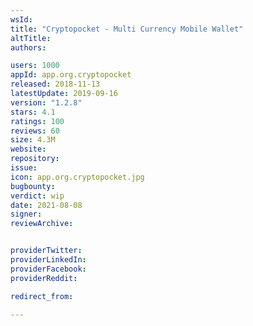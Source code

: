 ```yaml
---
wsId: 
title: "Cryptopocket - Multi Currency Mobile Wallet"
altTitle: 
authors:

users: 1000
appId: app.org.cryptopocket
released: 2018-11-13
latestUpdate: 2019-09-16
version: "1.2.8"
stars: 4.1
ratings: 100
reviews: 60
size: 4.3M
website: 
repository: 
issue: 
icon: app.org.cryptopocket.jpg
bugbounty: 
verdict: wip
date: 2021-08-08
signer: 
reviewArchive:


providerTwitter: 
providerLinkedIn: 
providerFacebook: 
providerReddit: 

redirect_from:

---
```



